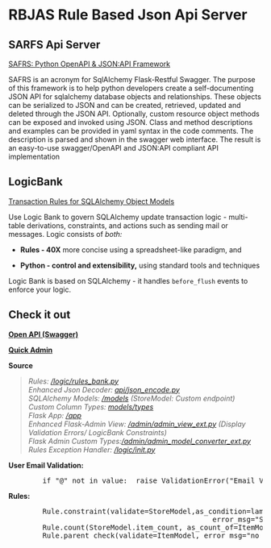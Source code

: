 # RBJAS Rule Based Json Api Server

## SARFS Api Server

[SAFRS: Python OpenAPI & JSON:API Framework](https://github.com/thomaxxl/safrs)

SAFRS is an acronym for SqlAlchemy Flask-Restful Swagger. The purpose of this framework is to help python developers create a self-documenting JSON API for sqlalchemy database objects and relationships. These objects can be serialized to JSON and can be created, retrieved, updated and deleted through the JSON API. Optionally, custom resource object methods can be exposed and invoked using JSON. Class and method descriptions and examples can be provided in yaml syntax in the code comments. The description is parsed and shown in the swagger web interface. The result is an easy-to-use swagger/OpenAPI and JSON:API compliant API implementation

## LogicBank

[Transaction Rules for SQLAlchemy Object Models](https://github.com/valhuber/logicbank)

Use Logic Bank to govern SQLAlchemy update transaction logic - multi-table derivations, constraints, and actions such as sending mail or messages. Logic consists of _both:_

*   **Rules - 40X** more concise using a spreadsheet-like paradigm, and

*   **Python - control and extensibility,** using standard tools and techniques

Logic Bank is based on SQLAlchemy - it handles `before_flush` events to enforce your logic.

## Check it out

**[Open API (Swagger)](/api)**

**[Quick Admin](/admin)**

**Source**

>*Rules: [/logic/rules_bank.py](/logic/rules_bank.py)*  
*Enhanced Json Decoder: [api/json_encode.py](api/json_encode.py)*  
*SQLAlchemy Models: [/models](/models) (StoreModel: Custom endpoint)*  
*Custom Column Types: [models/types](models/types)*  
*Flask App: [/app](/app)*  
*Enhanced Flask-Admin View: [/admin/admin_view_ext.py](/admin/admin_view_ext.py) (Display Validation Errors/ LogicBank Constraints)*  
*Flask Admin Custom Types:[/admin/admin_model_converter_ext.py](/admin/admin_model_converter_ext.py)*  
*Rules Exception Handler: [/logic/_init_.py](/logic/__init__.py)*  


**User Email Validation:**

<pre>        if "@" not in value:  raise ValidationError("Email Validation Error {}".format(value))</pre>

**Rules:**

<pre>        Rule.constraint(validate=StoreModel,as_condition=lambda row: 'X' not in row.name,
                                                error_msg="Store Names({row.name}) should not  contain X")
        Rule.count(StoreModel.item_count, as_count_of=ItemModel)
        Rule.parent_check(validate=ItemModel, error_msg="no parent", enable=True)</pre>